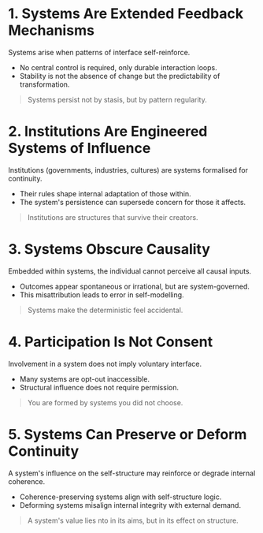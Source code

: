 # 1. Systems Are Extended Feedback Mechanisms
Systems arise when patterns of interface self-reinforce.
- No central control is required, only durable interaction loops.
- Stability is not the absence of change but the predictability of transformation.
> Systems persist not by stasis, but by pattern regularity.
# 2. Institutions Are Engineered Systems of Influence
Institutions (governments, industries, cultures) are systems formalised for continuity.
- Their rules shape internal adaptation of those within.
- The system's persistence can supersede concern for those it affects.
> Institutions are structures that survive their creators.
# 3. Systems Obscure Causality
Embedded within systems, the individual cannot perceive all causal inputs.
- Outcomes appear spontaneous or irrational, but are system-governed.
- This misattribution leads to error in self-modelling.
> Systems make the deterministic feel accidental.
# 4. Participation Is Not Consent
Involvement in a system does not imply voluntary interface.
- Many systems are opt-out inaccessible.
- Structural influence does not require permission.
> You are formed by systems you did not choose.
# 5. Systems Can Preserve or Deform Continuity
A system's influence on the self-structure may reinforce or degrade internal coherence.
- Coherence-preserving systems align with self-structure logic.
- Deforming systems misalign internal integrity with external demand.
> A system's value lies nto in its aims, but in its effect on structure.
